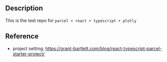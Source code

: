 ## Description
This is the test repo for `parcel + react + typescript + plotly`

## Reference
- project setting: https://grant-bartlett.com/blog/react-typescript-parcel-starter-project/
